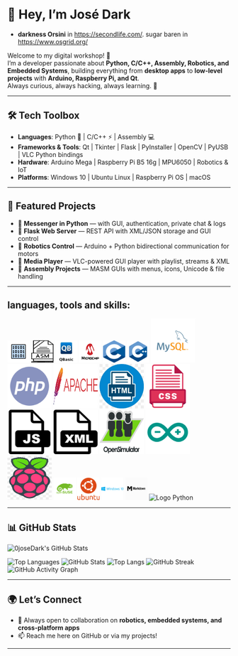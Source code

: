 # 👋 Hey, I’m **José Dark** 
- __darkness Orsini__ in https://secondlife.com/. sugar baren in https://www.osgrid.org/

Welcome to my digital workshop! 🚀  
I’m a developer passionate about **Python, C/C++, Assembly, Robotics, and Embedded Systems**, building everything from **desktop apps** to **low-level projects** with **Arduino, Raspberry Pi, and Qt**.  
Always curious, always hacking, always learning. 🧩  

---

## 🛠️ Tech Toolbox
- **Languages**: Python 🐍 | C/C++ ⚡ | Assembly 💻  
- **Frameworks & Tools**: Qt | Tkinter | Flask | PyInstaller | OpenCV | PyUSB | VLC Python bindings  
- **Hardware**: Arduino Mega | Raspberry Pi B5 16g | MPU6050 | Robotics & IoT  
- **Platforms**: Windows 10 | Ubuntu Linux | Raspberry Pi OS | macOS  

---

## 🌟 Featured Projects
- 🔹 **Messenger in Python** — with GUI, authentication, private chat & logs  
- 🔹 **Flask Web Server** — REST API with XML/JSON storage and GUI control  
- 🔹 **Robotics Control** — Arduino + Python bidirectional communication for motors  
- 🔹 **Media Player** — VLC-powered GUI player with playlist, streams & XML  
- 🔹 **Assembly Projects** — MASM GUIs with menus, icons, Unicode & file handling
---
## languages, tools and skills:
<img src="https://github.com/0joseDark/0joseDark/blob/main/assets/CODIGO-MAQUNA.jpg" alt="Descrição" width="50" height="50"> <img src="https://github.com/0joseDark/0joseDark/blob/main/assets/asm.jpg" alt="Descrição" width="50" height="50"> <img src="https://github.com/0joseDark/0joseDark/blob/main/assets/qbasic.jpg"  alt="Descrição" width="50" height="50"> <img src="https://github.com/0joseDark/0joseDark/blob/main/assets/Microchip.png" alt="Descrição" width="50" height="50"> <img src="https://github.com/0joseDark/0joseDark/blob/main/assets/c.png" alt="Descrição" width="50" height="50"> <img src="https://github.com/0joseDark/0joseDark/blob/main/assets/cpp.jpg" alt="Descrição" width="50" height="50"> <img src="https://github.com/0joseDark/0joseDark/blob/main/assets/mysql-logo.svg" alt="MySQL Logo" width="100" height="100"> <img src="https://github.com/0joseDark/0joseDark/blob/main/assets/php.svg" alt="php" width="100" height="100"> <img src="https://github.com/0joseDark/0joseDark/blob/main/assets/apache-ico.png" alt="apache" width="100" height="100"> <img src="https://github.com/0joseDark/0joseDark/blob/main/assets/html.jpg" alt="html" width="100" height="100"> <img src="https://github.com/0joseDark/0joseDark/blob/main/assets/css-ico.png" alt="css" width="100" height="100"> <img src="https://github.com/0joseDark/0joseDark/blob/main/assets/js-file-icon.png" alt="javascript" width="100" height="100"> <img src="https://github.com/0joseDark/0joseDark/blob/main/assets/xml.png" alt="xml" width="100" height="100"> <img src="https://github.com/0joseDark/0joseDark/blob/main/assets/Opensimulator_logo200x160.png" alt="opensim" width="100" height="100"> <img src="https://github.com/0joseDark/0joseDark/blob/main/assets/arduino.png" width="100" height="100"> <img src="https://github.com/0joseDark/0joseDark/blob/main/assets/raspberry-pi-icon.jpg" alt="raspberry pi" width="100" height="100"> <img src="https://github.com/0joseDark/my-python-book/blob/main/imagens/opensuse.png" alt="opensuse" width="50" height="50"> <img src="https://github.com/0joseDark/my-python-book/blob/main/imagens/ubuntu.png" alt="ubuntu" width="50" height="50"> <img src="https://github.com/0joseDark/my-python-book/blob/main/imagens/windows-10-logo.svg" alt="windows 10" width="50" height="50"> <img src="https://github.com/0joseDark/0joseDark/blob/main/assets/markdown-ico-1.png" alt="Markdown" width="50" height="50">  ![Logo Python](https://www.python.org/static/community_logos/python-logo.png)


---

## 📊 GitHub Stats
![0joseDark's GitHub Stats](https://github-readme-stats.vercel.app/api?username=0joseDark&show_icons=true&theme=radical)

![Top Languages](https://github-readme-stats.vercel.app/api/top-langs/?username=0joseDark&layout=compact&theme=radical)
![GitHub Stats](https://github-readme-stats.vercel.app/api?username=0joseDark&show_icons=true&theme=radical)
![Top Langs](https://github-readme-stats.vercel.app/api/top-langs/?username=0joseDark&layout=compact&theme=radical)
![GitHub Streak](https://streak-stats.demolab.com?user=0joseDark&theme=radical&hide_border=true)
![GitHub Activity Graph](https://github-readme-activity-graph.vercel.app/graph?username=0joseDark&theme=radical)

---

## 🌍 Let’s Connect
- 💼 Always open to collaboration on **robotics, embedded systems, and cross-platform apps**  
- 📫 Reach me here on GitHub or via my projects!  

---

